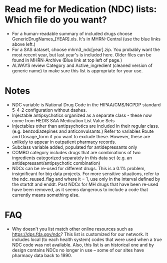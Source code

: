 # Read me for Medication (NDC) lists: Which file do you want?

 * For a human-readable summary of included drugs choose GenericDrugNames_[YEAR].xls.  It's in MHRN-Central (use the blue links above left.)
 * For a SAS dataset, choose mhrn3_ndc[year].zip.  You probably want the most recent year, but last year's is included here.  Older files can be found in MHRN-Archive (Blue link at top left of page.)
 * ALWAYS review Category and Active_ingredient (cleaned version of generic name) to make sure this list is appropriate for your use.

 
# Notes
* NDC variable is National Drug Code in the HIPAA/CMS/NCPDP standard 5-4-2 configuration without dashes. 
* Injectable antipsychotics organized as a separate class - these now come from HEDIS SAA Medication List Value Sets
* Injectables other than antipsychotics are included in their regular class. (e.g. benzodiazepines and anticonvulsants.)  Refer to variables Route and Dosage_form if you want to exclude these. However, these are unlikely to appear in outpatient pharmacy records.
* Subclass variable added, populated for antidepressants only
* COMBO category includes drugs that are combinations of two ingredients categorized separately in this data set (e.g. an antidepressant/antipsychotic combination)
* NDCs can be re-used for different drugs.  This is a 0.1% problem, insignificant for big data projects.  For more sensitive situations, refer to the ndc_reused_flag and where it = 1, use only in the interval defined by the startdt and enddt.  Past NDCs for MH drugs that have been re-used have been removed, as it seems dangerous to include a code that currently means something else.

# FAQ
* Why doesn't you list match other online resources such as https://dps.fda.gov/ndc?
This list is customized for our network.  It includes local (to each health system) codes that were used when a true NDC code was not available. Also, this list is an historical one and by design contains NDCs no longer in use – some of our sites have pharmacy data back to 1990.

  



